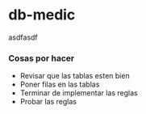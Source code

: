 # db-medic
asdfasdf

### Cosas por hacer
- Revisar que las tablas esten bien
- Poner filas en las tablas
- Terminar de implementar las reglas
- Probar las reglas
